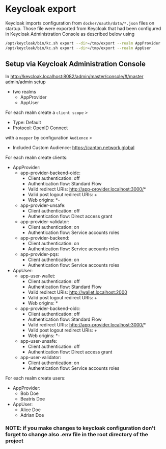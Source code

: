 # Keycloak export
Keycloak imports configuration from `docker/oauth/data/*.json` files on startup. Those file were exported from Keycloak that had been configured in Keycloak Administration Console as described below using 
```sh
/opt/keycloak/bin/kc.sh export --dir=/tmp/export --realm AppProvider
/opt/keycloak/bin/kc.sh export --dir=/tmp/export --realm AppUser
```

## Setup via Keycloak Administration Console
In http://keycloak.localhost:8082/admin/master/console/#/master admin/admin setup
- two realms
  - AppProvider
  - AppUser

For each realm create a `client scope` >
  - Type: Default
  - Protocol: OpenID Connect

with a `mapper` by configuration `Audience` >
  - Included Custom Audience: https://canton.network.global

For each realm create clients:
  - AppProvider:
    - app-provider-backend-oidc:
      - Client authentication: off
      - Authentication flow: Standard Flow
      - Valid redirect URIs: http://app-provider.localhost:3000/*
      - Valid post logout redirect URIs: +
      - Web origins: *- 
    - app-provider-unsafe:
      - Client authentication: off
      - Authentication flow: Direct access grant  
    - app-provider-validator:
      - Client authentication: on
      - Authentication flow: Service accounts roles
    - app-provider-backend:
        - Client authentication: on
        - Authentication flow: Service accounts roles
    - app-provider-pqs:
        - Client authentication: on
        - Authentication flow: Service accounts roles
  - AppUser:
      - app-user-wallet:
          - Client authentication: off
          - Authentication flow: Standard Flow
          - Valid redirect URIs: http://wallet.localhost:2000
          - Valid post logout redirect URIs: +
          - Web origins: *
      - app-provider-backend-oidc:
          - Client authentication: off
          - Authentication flow: Standard Flow
          - Valid redirect URIs: http://app-provider.localhost:3000/*
          - Valid post logout redirect URIs: +
          - Web origins: *-
      - app-user-unsafe:
          - Client authentication: off
          - Authentication flow: Direct access grant
      - app-user-validator:
          - Client authentication: on
          - Authentication flow: Service accounts roles 

For each realm create users:    
  - AppProvider:
    - Bob Doe
    - Beatris Doe
  - AppUser:
    - Alice Doe
    - Adrian Doe

### NOTE: if you make changes to keycloak configuration don't forget to change also .env file in the root directory of the project

